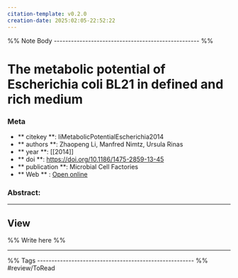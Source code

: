 ```yaml
---
citation-template: v0.2.0
creation-date: 2025:02:05-22:52:22
---
```


%% Note Body --------------------------------------------------- %%
# The metabolic potential of Escherichia coli BL21 in defined and rich medium

### Meta
- ** citekey **: liMetabolicPotentialEscherichia2014
- ** authors **: Zhaopeng Li, Manfred Nimtz, Ursula Rinas
- ** year **: [[2014]]
- ** doi **: https://doi.org/10.1186/1475-2859-13-45
- ** publication **: Microbial Cell Factories
- ** Web ** : [Open online](https://microbialcellfactories.biomedcentral.com/articles/10.1186/1475-2859-13-45)


### Abstract:


___

## View

%% Write here %%





___
%% Tags  ------------------------------------------------------- %%
#review/ToRead